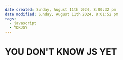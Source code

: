 ```yaml
---
date created: Sunday, August 11th 2024, 8:00:32 pm
date modified: Sunday, August 11th 2024, 8:01:52 pm
tags:
  - javascript
  - YDKJSY
---
```

# YOU DON'T KNOW JS YET
